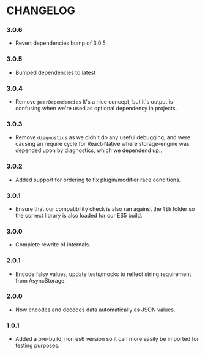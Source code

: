 # CHANGELOG

### 3.0.6

- Revert dependencies bump of 3.0.5

### 3.0.5

- Bumped dependencies to latest

### 3.0.4

- Remove `peerDependencies` It's a nice concept, but it's output is confusing
  when we're used as optional dependency in projects.

### 3.0.3

- Remove `diagnostics` as we didn't do any useful debugging, and were causing
  an require cycle for React-Native where storage-engine was depended upon
  by diagnostics, which we dependend up..

### 3.0.2

- Added support for ordering to fix plugin/modifier race conditions.

### 3.0.1

- Ensure that our compatibility check is also ran against the `lib` folder
  so the correct library is also loaded for our ES5 build.

### 3.0.0

- Complete rewrite of internals.

### 2.0.1

- Encode falsy values, update tests/mocks to reflect string requirement from
  AsyncStorage.

### 2.0.0

- Now encodes and decodes data automatically as JSON values.

### 1.0.1

- Added a pre-build, non es6 version so it can more easily be imported for
  testing purposes.
